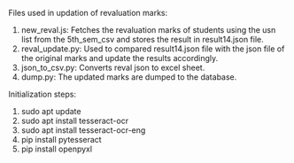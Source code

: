 Files used in updation of revaluation marks:
1. new_reval.js: Fetches the revaluation marks of students using the usn list from the 5th_sem_csv and stores the result in result14.json file.
2. reval_update.py: Used to compared result14.json file with the json file of the original marks and update the results accordingly.
3. json_to_csv.py: Converts reval json to excel sheet.
4. dump.py: The updated marks are dumped to the database.

Initialization steps:

1. sudo apt update
2. sudo apt install tesseract-ocr
3. sudo apt install tesseract-ocr-eng
4. pip install pytesseract
5. pip install openpyxl
